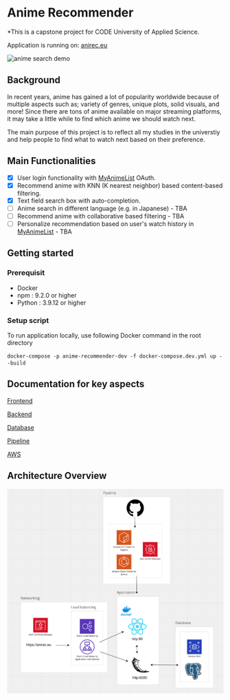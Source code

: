 # Anime Recommender

\*This is a capstone project for CODE University of Applied Science.

Application is running on: [anirec.eu](https://anirec.eu)

![anime search demo](https://media.giphy.com/media/R0vV3krSe7tlxn8DMw/giphy.gif)

## Background

In recent years, anime has gained a lot of popularity worldwide because of multiple aspects such as; variety of genres, unique plots, solid visuals, and more! Since there are tons of anime available on major streaming platforms, it may take a little while to find which anime we should watch next.

The main purpose of this project is to reflect all my studies in the universtiy and help people to find what to watch next based on their preference.

## Main Functionalities

- [x] User login functionality with [MyAnimeList](https://myanimelist.net/) OAuth.
- [x] Recommend anime with KNN (K nearest neighbor) based content-based filtering.
- [x] Text field search box with auto-completion.
- [ ] Anime search in different language (e.g. in Japanese) - TBA
- [ ] Recommend anime with collaborative based filtering - TBA
- [ ] Personalize recommendation based on user's watch history in [MyAnimeList](https://myanimelist.net/) - TBA

## Getting started

### Prerequisit

- Docker
- npm : 9.2.0 or higher
- Python : 3.9.12 or higher

### Setup script

To run application locally, use following Docker command in the root directory

```
docker-compose -p anime-recommender-dev -f docker-compose.dev.yml up --build

```

## Documentation for key aspects

[Frontend](https://github.com/KOYAMANI/anime-recommender/tree/main/docs/frontend/frontend.md)

[Backend](https://github.com/KOYAMANI/anime-recommender/tree/main/docs/backend/backend.md)

[Database](https://github.com/KOYAMANI/anime-recommender/tree/main/docs/database/database.md)

[Pipeline](https://github.com/KOYAMANI/anime-recommender/tree/main/docs/pipeline/pipeline.md)

[AWS](https://github.com/KOYAMANI/anime-recommender/tree/main/docs/aws/aws.md)

<!-- [Recommendation engine](https://github.com/KOYAMANI/anime-recommender/tree/main/docs/recommendation-engine.md) -->

## Architecture Overview

![Architecture diagram](docs/images/architecture-diagram.png)
